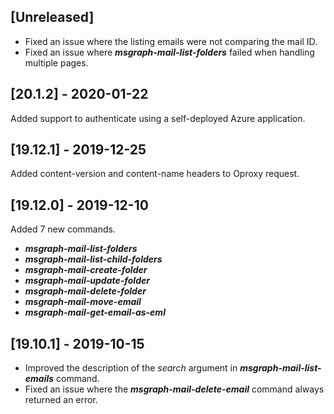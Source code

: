 ## [Unreleased]
 - Fixed an issue where the listing emails were not comparing the mail ID.
 - Fixed an issue where ***msgraph-mail-list-folders*** failed when handling multiple pages.
 
## [20.1.2] - 2020-01-22
Added support to authenticate using a self-deployed Azure application.

## [19.12.1] - 2019-12-25
Added content-version and content-name headers to Oproxy request.

## [19.12.0] - 2019-12-10
Added 7 new commands.
  - ***msgraph-mail-list-folders***
  - ***msgraph-mail-list-child-folders***
  - ***msgraph-mail-create-folder***
  - ***msgraph-mail-update-folder***
  - ***msgraph-mail-delete-folder***
  - ***msgraph-mail-move-email***
  - ***msgraph-mail-get-email-as-eml***

## [19.10.1] - 2019-10-15
  - Improved the description of the *search* argument in ***msgraph-mail-list-emails*** command.
  - Fixed an issue where the ***msgraph-mail-delete-email*** command always returned an error.
